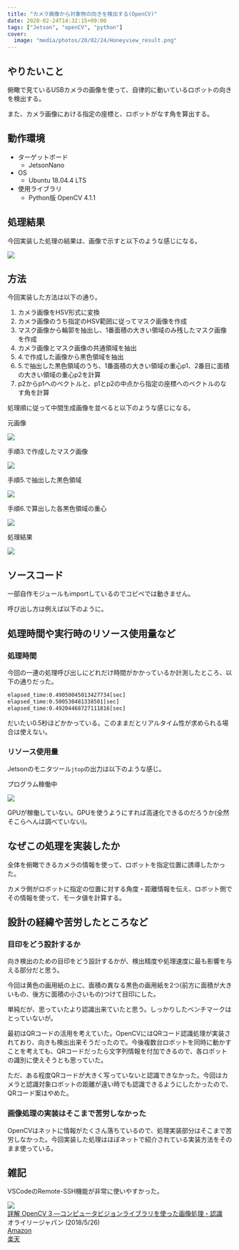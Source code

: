 ```yaml
---
title: "カメラ画像から対象物の向きを検出する(OpenCV)"
date: 2020-02-24T14:32:15+09:00
tags: ["Jetson", "openCV", "python"]
cover:
  image: "media/photos/20/02/24/Honeyview_result.png"
---
```


## やりたいこと

俯瞰で見ているUSBカメラの画像を使って、自律的に動いているロボットの向きを検出する。

また、カメラ画像における指定の座標と、ロボットがなす角を算出する。

## 動作環境
- ターゲットボード
    - JetsonNano
- OS
    - Ubuntu 18.04.4 LTS
- 使用ライブラリ
    - Python版 OpenCV 4.1.1

## 処理結果

今回実装した処理の結果は、画像で示すと以下のような感じになる。

![](/media/markdownx/17b70031-062f-445e-944c-65b66ffe7a8b.png)

## 方法

今回実装した方法は以下の通り。

1. カメラ画像をHSV形式に変換
2. カメラ画像のうち指定のHSV範囲に従ってマスク画像を作成
3. マスク画像から輪郭を抽出し、1番面積の大きい領域のみ残したマスク画像を作成
4. カメラ画像とマスク画像の共通領域を抽出
5. 4.で作成した画像から黒色領域を抽出
6. 5.で抽出した黒色領域のうち、1番面積の大きい領域の重心p1、2番目に面積の大きい領域の重心p2を計算
7. p2からp1へのベクトルと、p1とp2の中点から指定の座標へのベクトルのなす角を計算

処理順に従って中間生成画像を並べると以下のような感じになる。

元画像

![](/media/markdownx/92a2bc79-73f1-4d9f-a631-e60685c58ed9.png)

手順3.で作成したマスク画像

![](/media/markdownx/1c5182be-dabf-4956-ba0b-3d8fee6d9f12.png)

手順5.で抽出した黒色領域

![](/media/markdownx/d554e9d4-d1cd-4f3f-8219-b03a1a48370a.png)

手順6.で算出した各黒色領域の重心

![](/media/markdownx/1901afbe-9229-4245-baa4-e9cc16be5b04.png)

処理結果

![](/media/markdownx/17b70031-062f-445e-944c-65b66ffe7a8b.png)

## ソースコード
<script src="https://gist.github.com/kouya17/4fb6cbb685f46319a75e732c90d5136b.js"></script>
一部自作モジュールもimportしているのでコピペでは動きません。

呼び出し方は例えば以下のように。
<script src="https://gist.github.com/kouya17/0808d9142d3fe79016bf8d35699ce1d0.js"></script>

## 処理時間や実行時のリソース使用量など

### 処理時間

今回の一連の処理呼び出しにどれだけ時間がかかっているか計測したところ、以下の通りだった。
```bash
elapsed_time:0.49050045013427734[sec]
elapsed_time:0.500530481338501[sec]
elapsed_time:0.49204468727111816[sec]
```

だいたい0.5秒ほどかかっている。このままだとリアルタイム性が求められる場合は使えない。

### リソース使用量

Jetsonのモニタツール`jtop`の出力は以下のような感じ。

プログラム稼働中

![](/media/markdownx/e8a651ba-219b-465a-8cdb-85a7fb0f71c5.PNG)

GPUが稼働していない。GPUを使うようにすれば高速化できるのだろうか(全然そこらへんは調べていない)。

## なぜこの処理を実装したか

全体を俯瞰できるカメラの情報を使って、ロボットを指定位置に誘導したかった。

カメラ側がロボットに指定の位置に対する角度・距離情報を伝え、ロボット側でその情報を使って、モータ値を計算する。

## 設計の経緯や苦労したところなど

### 目印をどう設計するか

向き検出のための目印をどう設計するかが、検出精度や処理速度に最も影響を与える部分だと思う。

今回は黄色の画用紙の上に、面積の異なる黒色の画用紙を2つ(前方に面積が大きいもの、後方に面積の小さいもの)つけて目印にした。

単純だが、思っていたより認識出来ていたと思う。しっかりしたベンチマークはとっていないが。

最初はQRコードの活用を考えていた。OpenCVにはQRコード認識処理が実装されており、向きも検出出来そうだったので。今後複数台ロボットを同時に動かすことを考えても、QRコードだったら文字列情報を付加できるので、各ロボットの識別に使えそうとも思っていた。

ただ、ある程度QRコードが大きく写っていないと認識できなかった。今回はカメラと認識対象ロボットの距離が遠い時でも認識できるようにしたかったので、QRコード案はやめた。

### 画像処理の実装はそこまで苦労しなかった

OpenCVはネットに情報がたくさん落ちているので、処理実装部分はそこまで苦労しなかった。今回実装した処理はほぼネットで紹介されている実装方法をそのまま使っている。

## 雑記

VSCodeのRemote-SSH機能が非常に使いやすかった。

<div class="kattene">
    <div class="kattene__imgpart"><a target="_blank" rel="noopener" href="https://www.amazon.co.jp/gp/product/4873118379/ref=as_li_tl?ie=UTF8&camp=247&creative=1211&creativeASIN=4873118379&linkCode=as2&tag=kouya17-22&linkId=87ec69a21b162b1a3aa8a3e2efcc68ba"><img src="https://ws-fe.amazon-adsystem.com/widgets/q?_encoding=UTF8&MarketPlace=JP&ASIN=4873118379&ServiceVersion=20070822&ID=AsinImage&WS=1&Format=_SL160_&tag=kouya17-22"></a></div>
    <div class="kattene__infopart">
      <div class="kattene__title"><a target="_blank" rel="noopener" href="https://www.amazon.co.jp/gp/product/4873118379/ref=as_li_tl?ie=UTF8&camp=247&creative=1211&creativeASIN=4873118379&linkCode=as2&tag=kouya17-22&linkId=87ec69a21b162b1a3aa8a3e2efcc68ba">詳解 OpenCV 3 ―コンピュータビジョンライブラリを使った画像処理・認識</a></div>
      <div class="kattene__description">オライリージャパン (2018/5/26)</div>
      <div class="kattene__btns __two">
        <div><a class="kattene__btn __orange" target="_blank" rel="noopener" href="https://www.amazon.co.jp/gp/product/4873118379/ref=as_li_tl?ie=UTF8&camp=247&creative=1211&creativeASIN=4873118379&linkCode=as2&tag=kouya17-22&linkId=87ec69a21b162b1a3aa8a3e2efcc68ba">Amazon</a></div>
        <div><a class="kattene__btn __red" target="_blank" rel="noopener" href="https://hb.afl.rakuten.co.jp/ichiba/1585b2d3.e3af76f2.1585b2d4.494d3f80/?pc=https%3A%2F%2Fitem.rakuten.co.jp%2Fbook%2F15458192%2F&link_type=hybrid_url&ut=eyJwYWdlIjoiaXRlbSIsInR5cGUiOiJoeWJyaWRfdXJsIiwic2l6ZSI6IjI0MHgyNDAiLCJuYW0iOjEsIm5hbXAiOiJyaWdodCIsImNvbSI6MSwiY29tcCI6ImxlZnQiLCJwcmljZSI6MSwiYm9yIjoxLCJjb2wiOjAsImJidG4iOjEsInByb2QiOjB9">楽天</a></div>
      </div>
    </div>
</div>